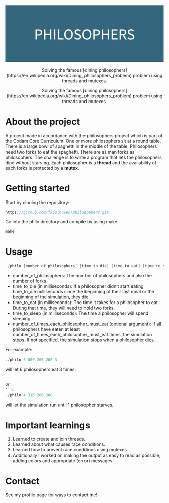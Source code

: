 <div align="center">

  <img src="img/PHILOSOPHERS.png" alt="logo" width="1000" height="auto" />
 
  <p>
   Solving the famous [dining philosophers](https://en.wikipedia.org/wiki/Dining_philosophers_problem) problem using threads and mutexes.     </p>
  
</div>

<div align="center"> Solving the famous [dining philosophers](https://en.wikipedia.org/wiki/Dining_philosophers_problem) problem using threads and mutexes. </div>

# About the project

A project made in accordance with the philosophers project which is part of the Codam Core Curriculum. One or more philosophers sit at a round table. There is a large bowl of spaghetti in the middle of the table. Philosophers need two forks to eat the spaghetti. There are as man forks as philosophers. The challenge is to write a program that lets the philosophers dine without starving. Each philosopher is a **thread** and the availability of each forks is protected by a **mutex**.

# Getting started

Start by cloning the repository:
```c
https://github.com/fkoolhoven/philosophers.git
```
Go into the philo directory and compile by using make:
```c
make
```

# Usage

```c
./philo [number_of_philosophers] [time_to_die] [time_to_eat] [time_to_sleep] [number_of_times_each_philosopher_must_eat]
```
- number_of_philosophers: The number of philosophers and also the number of forks.
- time_to_die (in milliseconds): If a philosopher didn’t start eating time_to_die milliseconds since the beginning of their last meal or the beginning of the simulation, they die.
- time_to_eat (in milliseconds): The time it takes for a philosopher to eat. During that time, they will need to hold two forks.
- time_to_sleep (in milliseconds): The time a philosopher will spend sleeping.
- number_of_times_each_philosopher_must_eat (optional argument): If all philosophers have eaten at least number_of_times_each_philosopher_must_eat times, the simulation stops. If not specified, the simulation stops when a philosopher dies.

For example:
```c
./philo 6 800 200 200 3 
```
will let 6 philosophers eat 3 times.
```c

Or:
```c
./philo 4 310 200 200
```
will let the simulation run until 1 philosopher starves.

# Important learnings

1. Learned to create and join threads.
2. Learned about what causes race conditions.
3. Learned how to prevent race conditions using mutexes.
4. Additionally I worked on making the output as easy to read as possible, adding colors and appropriate (error) messages.

# Contact

See my profile page for ways to contact me!
